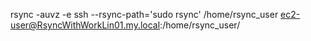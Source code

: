 



rsync -auvz -e ssh --rsync-path='sudo rsync' /home/rsync_user ec2-user@RsyncWithWorkLin01.my.local:/home/rsync_user/
